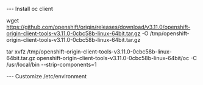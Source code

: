 
--- Install oc client

wget https://github.com/openshift/origin/releases/download/v3.11.0/openshift-origin-client-tools-v3.11.0-0cbc58b-linux-64bit.tar.gz -O /tmp/openshift-origin-client-tools-v3.11.0-0cbc58b-linux-64bit.tar.gz

tar xvfz /tmp/openshift-origin-client-tools-v3.11.0-0cbc58b-linux-64bit.tar.gz openshift-origin-client-tools-v3.11.0-0cbc58b-linux-64bit/oc -C /usr/local/bin --strip-components=1

--- Customize /etc/environment
